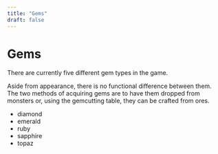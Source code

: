 ```yaml
---
title: "Gems"
draft: false
---
```

# Gems

There are currently five different gem types in the game.

Aside from appearance, there is no functional difference between them.
The two methods of acquiring gems are to have them dropped from monsters or, using the gemcutting table, they can be crafted from ores.

* diamond
* emerald
* ruby
* sapphire
* topaz
